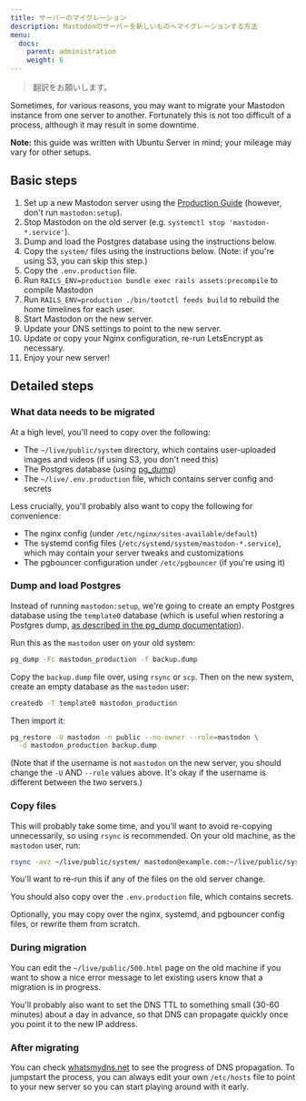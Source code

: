 ```yaml
---
title: サーバーのマイグレーション
description: Mastodonのサーバーを新しいものへマイグレーションする方法
menu:
  docs:
    parent: administration
    weight: 6
---
```


> 翻訳をお願いします。

Sometimes, for various reasons, you may want to migrate your Mastodon instance from one server to another. Fortunately this is not too difficult of a process, although it may result in some downtime.

**Note:** this guide was written with Ubuntu Server in mind; your mileage may vary for other setups.

Basic steps
----

1. Set up a new Mastodon server using the [Production Guide](/administration/installation/) (however, don't run `mastodon:setup`).
2. Stop Mastodon on the old server (e.g. `systemctl stop 'mastodon-*.service'`).
3. Dump and load the Postgres database using the instructions below.
4. Copy the `system/` files using the instructions below. (Note: if you're using S3, you can skip this step.)
5. Copy the `.env.production` file.
6. Run `RAILS_ENV=production bundle exec rails assets:precompile` to compile Mastodon
7. Run `RAILS_ENV=production ./bin/tootctl feeds build` to rebuild the home timelines for each user.
8. Start Mastodon on the new server.
9. Update your DNS settings to point to the new server.
10. Update or copy your Nginx configuration, re-run LetsEncrypt as necessary.
11. Enjoy your new server!

Detailed steps
----

### What data needs to be migrated

At a high level, you'll need to copy over the following:

- The `~/live/public/system` directory, which contains user-uploaded images and videos (if using S3, you don't need this)
- The Postgres database (using [pg\_dump](https://www.postgresql.org/docs/9.1/static/backup-dump.html))
- The `~/live/.env.production` file, which contains server config and secrets

Less crucially, you'll probably also want to copy the following for convenience:

- The nginx config (under `/etc/nginx/sites-available/default`)
- The systemd config files (`/etc/systemd/system/mastodon-*.service`), which may contain your server tweaks and customizations
- The pgbouncer configuration under `/etc/pgbouncer` (if you're using it)

### Dump and load Postgres

Instead of running `mastodon:setup`, we're going to create an empty Postgres database 
using the `template0` database (which is useful when restoring a Postgres dump, 
[as described in the pg\_dump documentation](https://www.postgresql.org/docs/9.1/static/backup-dump.html#BACKUP-DUMP-RESTORE)).

Run this as the `mastodon` user on your old system:

```bash
pg_dump -Fc mastodon_production -f backup.dump
```

Copy the `backup.dump` file over, using `rsync` or `scp`. Then on the new system, 
create an empty database as the `mastodon` user:

```bash
createdb -T template0 mastodon_production
```

Then import it:

```bash
pg_restore -U mastodon -n public --no-owner --role=mastodon \
  -d mastodon_production backup.dump
```

(Note that if the username is not `mastodon` on the new server, you should change the 
`-U` AND `--role` values above. It's okay if the username is different between the two servers.)

### Copy files

This will probably take some time, and you'll want to avoid re-copying unnecessarily, so using `rsync` is recommended.
On your old machine, as the `mastodon` user, run:

```bash
rsync -avz ~/live/public/system/ mastodon@example.com:~/live/public/system/
```

You'll want to re-run this if any of the files on the old server change.

You should also copy over the `.env.production` file, which contains secrets.

Optionally, you may copy over the 
nginx, systemd, and pgbouncer config files, or rewrite them from scratch.

### During migration

You can edit the `~/live/public/500.html` page on the old machine if you want to show a nice error message to
let existing users know that a migration is in progress.

You'll probably also want to set the DNS TTL to something small (30-60 minutes) about a day in advance, so
that DNS can propagate quickly once you point it to the new IP address.

### After migrating

You can check [whatsmydns.net](http://whatsmydns.net/) to see the progress of DNS propagation.
To jumpstart the process, you can always edit your own `/etc/hosts` file to point to your new server so
you can start playing around with it early.
